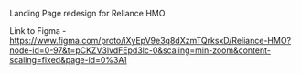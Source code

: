 Landing Page redesign for Reliance HMO


Link to Figma - https://www.figma.com/proto/iXyEpV9e3q8dXzmTQrksxD/Reliance-HMO?node-id=0-97&t=pCKZV3lvdFEpd3lc-0&scaling=min-zoom&content-scaling=fixed&page-id=0%3A1
